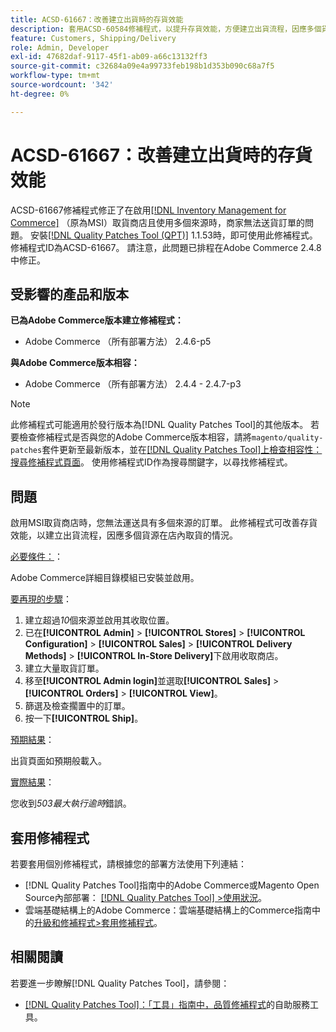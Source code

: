 ```yaml
---
title: ACSD-61667：改善建立出貨時的存貨效能
description: 套用ACSD-60584修補程式，以提升存貨效能，方便建立出貨流程，因應多個貨源在店內取貨的情況。
feature: Customers, Shipping/Delivery
role: Admin, Developer
exl-id: 47682daf-9117-45f1-ab09-a66c13132ff3
source-git-commit: c32684a09e4a99733feb198b1d353b090c68a7f5
workflow-type: tm+mt
source-wordcount: '342'
ht-degree: 0%

---
```


# ACSD-61667：改善建立出貨時的存貨效能

ACSD-61667修補程式修正了在啟用[[!DNL Inventory Management for Commerce]](https://experienceleague.adobe.com/zh-hant/docs/commerce-admin/inventory/introduction) （原為MSI）取貨商店且使用多個來源時，商家無法送貨訂單的問題。 安裝[[!DNL Quality Patches Tool (QPT)]](/help/tools/quality-patches-tool/quality-patches-tool-to-self-serve-quality-patches.md) 1.1.53時，即可使用此修補程式。 修補程式ID為ACSD-61667。 請注意，此問題已排程在Adobe Commerce 2.4.8中修正。

## 受影響的產品和版本

**已為Adobe Commerce版本建立修補程式：**

* Adobe Commerce （所有部署方法） 2.4.6-p5

**與Adobe Commerce版本相容：**

* Adobe Commerce （所有部署方法） 2.4.4 - 2.4.7-p3

>[!NOTE]
>
>此修補程式可能適用於發行版本為[!DNL Quality Patches Tool]的其他版本。 若要檢查修補程式是否與您的Adobe Commerce版本相容，請將`magento/quality-patches`套件更新至最新版本，並在[[!DNL Quality Patches Tool]上檢查相容性：搜尋修補程式頁面](https://experienceleague.adobe.com/tools/commerce-quality-patches/index.html?lang=zh-Hant)。 使用修補程式ID作為搜尋關鍵字，以尋找修補程式。

## 問題

啟用MSI取貨商店時，您無法運送具有多個來源的訂單。 此修補程式可改善存貨效能，以建立出貨流程，因應多個貨源在店內取貨的情況。

<u>必要條件：</u>：

Adobe Commerce詳細目錄模組已安裝並啟用。

<u>要再現的步驟</u>：

1. 建立超過&#x200B;*10*&#x200B;個來源並啟用其收取位置。
1. 已在&#x200B;**[!UICONTROL Admin]** > **[!UICONTROL Stores]** > **[!UICONTROL Configuration]** > **[!UICONTROL Sales]** > **[!UICONTROL Delivery Methods]** > **[!UICONTROL In-Store Delivery]**&#x200B;下啟用收取商店。
1. 建立大量取貨訂單。
1. 移至&#x200B;**[!UICONTROL Admin login]**&#x200B;並選取&#x200B;**[!UICONTROL Sales]** > **[!UICONTROL Orders]** > **[!UICONTROL View]**。
1. 篩選及檢查擱置中的訂單。
1. 按一下&#x200B;**[!UICONTROL Ship]**。

<u>預期結果</u>：

出貨頁面如預期般載入。

<u>實際結果</u>：

您收到&#x200B;*503最大執行逾時*&#x200B;錯誤。

## 套用修補程式

若要套用個別修補程式，請根據您的部署方法使用下列連結：

* [!DNL Quality Patches Tool]指南中的Adobe Commerce或Magento Open Source內部部署： [[!DNL Quality Patches Tool] >使用狀況](/help/tools/quality-patches-tool/usage.md)。
* 雲端基礎結構上的Adobe Commerce：雲端基礎結構上的Commerce指南中的[升級和修補程式>套用修補程式](https://experienceleague.adobe.com/docs/commerce-cloud-service/user-guide/develop/upgrade/apply-patches.html?lang=zh-Hant)。

## 相關閱讀

若要進一步瞭解[!DNL Quality Patches Tool]，請參閱：

* [[!DNL Quality Patches Tool]：「工具」指南中，品質修補程式](/help/tools/quality-patches-tool/quality-patches-tool-to-self-serve-quality-patches.md)的自助服務工具。
